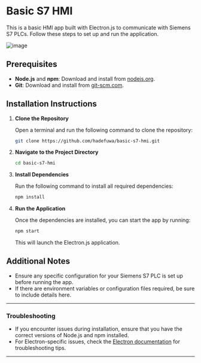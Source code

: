 # Basic S7 HMI

This is a basic HMI app built with Electron.js to communicate with Siemens S7 PLCs. Follow these steps to set up and run the application.

![image](https://github.com/user-attachments/assets/d0782656-14d8-4d6b-8fcf-aefef6669a43)

## Prerequisites

- **Node.js** and **npm**: Download and install from [nodejs.org](https://nodejs.org/).
- **Git**: Download and install from [git-scm.com](https://git-scm.com/).

## Installation Instructions

1. **Clone the Repository**

   Open a terminal and run the following command to clone the repository:

   ```bash
   git clone https://github.com/hadefuwa/basic-s7-hmi.git
   ```

2. **Navigate to the Project Directory**

   ```bash
   cd basic-s7-hmi
   ```

3. **Install Dependencies**

   Run the following command to install all required dependencies:

   ```bash
   npm install
   ```

4. **Run the Application**

   Once the dependencies are installed, you can start the app by running:

   ```bash
   npm start
   ```

   This will launch the Electron.js application.

## Additional Notes

- Ensure any specific configuration for your Siemens S7 PLC is set up before running the app.
- If there are environment variables or configuration files required, be sure to include details here.

---

### Troubleshooting

- If you encounter issues during installation, ensure that you have the correct versions of Node.js and npm installed.
- For Electron-specific issues, check the [Electron documentation](https://www.electronjs.org/docs) for troubleshooting tips.

---
